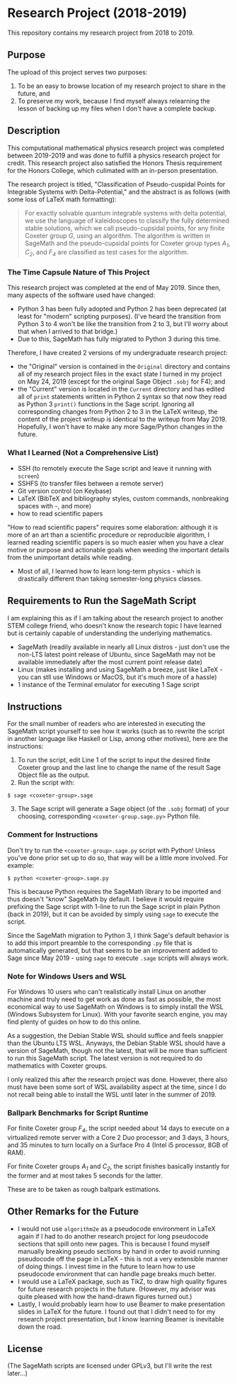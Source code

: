 # Research Project (2018-2019)

This repository contains my research project from 2018 to 2019.

## Purpose

The upload of this project serves two purposes:

1.  To be an easy to browse location of my research project to share in the future, and
2.  To preserve my work, because I find myself always relearning the lesson of backing up my files when I don't have a complete backup.

## Description

This computational mathematical physics research project was completed between 2019-2019 and was done to fulfill a physics research project for credit.  This research project also satisfied the Honors Thesis requirement for the Honors College, which culimated with an in-person presentation.

The research project is titled, "Classification of Pseudo-cuspidal Points for Integrable Systems with Delta-Potential," and the abstract is as follows (with some loss of LaTeX math formatting):

> For exactly solvable quantum integrable systems with delta potential, we use the language of kaleidoscopes to classify the fully determined stable solutions, which we call pseudo-cupsidal points, for any finite Coxeter group *G*, using an algorithm. The algorithm is written in SageMath and the pseudo-cupsidal points for Coxeter group types *A<sub>1</sub>*, *C<sub>2</sub>*, and *F<sub>4</sub>* are classified as test cases for the algorithm.

### The Time Capsule Nature of This Project

This research project was completed at the end of May 2019.  Since then, many aspects of the software used have changed:

* Python 3 has been fully adopted and Python 2 has been deprecated (at least for "modern" scripting purposes).  (I've heard the transition from Python 3 to 4 won't be like the transition from 2 to 3, but I'll worry about that when I arrived to that bridge.)
* Due to this, SageMath has fully migrated to Python 3 during this time.

Therefore, I have created 2 versions of my undergraduate research project:

* the "Original" version is contained in the `Original` directory and contains all of my research project files in the exact state I turned in my project on May 24, 2019 (except for the original Sage Object `.sobj` for F4); and
* the "Current" version is located in the `Current` directory and has edited all of `print` statements written in Python 2 syntax so that now they read as Python 3 `print()` functions in the Sage script.  Ignoring all corresponding changes from Python 2 to 3 in the LaTeX writeup, the content of the project writeup is identical to the writeup from May 2019.  Hopefully, I won't have to make any more Sage/Python changes in the future.

### What I Learned (Not a Comprehensive List)

* SSH (to remotely execute the Sage script and leave it running with `screen`) 
* SSHFS (to transfer files between a remote server)
* Git version control (on Keybase)
* LaTeX (BibTeX and bibliography styles, custom commands, nonbreaking spaces with `~`, and more)
* how to read scientific papers

"How to read scientific papers" requires some elaboration: although it is more of an art than a scientific procedure or reproducible algorithm, I learned reading scientific papers is so much easier when you have a clear motive or purpose and actionable goals when weeding the important details from the unimportant details while reading.

* Most of all, I learned how to learn long-term physics - which is drastically different than taking semester-long physics classes.

## Requirements to Run the SageMath Script

I am explaining this as if I am talking about the research project to another STEM college friend, who doesn't know the research topic I have learned but is certainly capable of understanding the underlying mathematics.

* SageMath (readily available in nearly all Linux distros - just don't use the non-LTS latest point release of Ubuntu, since SageMath may not be available immediately after the most current point release date)
* Linux (makes installing and using SageMath a breeze, just like LaTeX - you can stll use Windows or MacOS, but it's much more of a hassle)
* 1 instance of the Terminal emulator for executing 1 Sage script

## Instructions

For the small number of readers who are interested in executing the SageMath script yourself to see how it works (such as to rewrite the script in another language like Haskell or Lisp, among other motives), here are the instructions:

1.  To run the script, edit Line 1 of the script to input the desired finite Coxeter group and the last line to change the name of the result Sage Object file as the output.
2.  Run the script with:
```
$ sage <coxeter-group>.sage
```
3.  The Sage script will generate a Sage object (of the `.sobj` format) of your choosing, corresponding `<coxeter-group.sage.py>` Python file.

### Comment for Instructions

Don't try to run the `<coxeter-group>.sage.py` script with Python!  Unless you've done prior set up to do so, that way will be a little more involved.  For example:
```
$ python <coxeter-group>.sage.py
```

This is because Python requires the SageMath library to be imported and thus doesn't "know" SageMath by default.  I believe it would require prefixing the Sage script with 1-line to run the Sage script in plain Python (back in 2019), but it can be avoided by simply using `sage` to execute the script.

Since the SageMath migration to Python 3, I think Sage's default behavior is to add this import preamble to the corresponding `.py` file that is automatically generated, but that seems to be an improvement added to Sage since May 2019 - using `sage` to execute `.sage` scripts will always work.

### Note for Windows Users and WSL

For Windows 10 users who can't realistically install Linux on another machine and truly need to get work as done as fast as possible, the most economical way to use SageMath on Windows is to simply install the WSL (Windows Subsystem for Linux).  With your favorite search engine, you may find plenty of guides on how to do this online.

As a suggestion, the Debian Stable WSL should suffice and feels snappier than the Ubuntu LTS WSL.  Anyways, the Debian Stable WSL should have a version of SageMath, though not the latest, that will be more than sufficient to run this SageMath script.  The latest version is not required to do mathematics with Coxeter groups.

I only realized this after the research project was done.  However, there also must have been some sort of WSL availability aspect at the time, since I do not recall being able to install the WSL until later in the summer of 2019.

### Ballpark Benchmarks for Script Runtime

For finite Coxeter group *F<sub>4</sub>*, the script needed about 14 days to execute on a virtualized remote server with a Core 2 Duo processor; and 3 days, 3 hours, and 35 minutes to turn locally on a Surface Pro 4 (Intel i5 processor, 8GB of RAM).

For finite Coxeter groups *A<sub>1</sub>* and *C<sub>2</sub>*, the script finishes basically instantly for the former and at most takes 5 seconds for the latter.

These are to be taken as rough ballpark estimations.

## Other Remarks for the Future

* I would not use `algorithm2e` as a pseudocode environment in LaTeX again if I had to do another research project for long pseudocode sections that spill onto new pages.  This is because I found myself manually breaking pseudo sections by hand in order to avoid running pseudocode off the page in LaTeX - this is not a very extensible manner of doing things.  I invest time in the future to learn how to use pseudocode environment that can handle page breaks much better.
* I would use a LaTeX package, such as TikZ, to draw high quality figures for future research projects in the future.  (However, my advisor was quite pleased with how the hand-drawn figures turned out.)
* Lastly, I would probably learn how to use Beamer to make presentation slides in LaTeX for the future.  I found out that I didn't need to for my research project presentation, but I know learning Beamer is inevitable down the road.

## License

(The SageMath scripts are licensed under GPLv3, but I'll write the rest later...)
